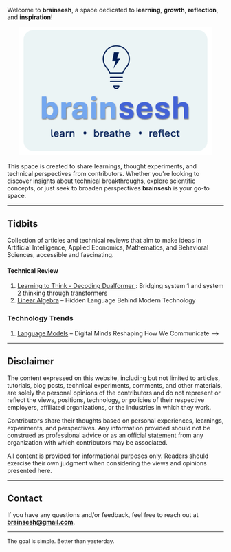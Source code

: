 <!-- # brainsesh -->

Welcome to **brainsesh**, a space dedicated to **learning**, **growth**, **reflection**, and **inspiration**!

<!-- [**Techdrop**](#techdrop) | [**Tidbits**](#tidbits) | [**Tutorials**](#tutorials) -->

<div style="text-align: center;">
  <img src="./images/logo.jpg" alt="Brainsesh Logo" width="450"/>
</div>

This space is created to share learnings, thought experiments, and technical perspectives from contributors. Whether you're looking to discover insights about technical breakthroughs, explore scientific concepts, or just seek to broaden perspectives **brainsesh** is your go-to space.

---

<!-- ## Techdrop -->
<!-- Explore a collection of informal demonstrations of technical experiments. -->

<!-- #### Conversational Assistant -->
<!-- 1. <a href="./docs/the-art-of-brainstorming/index.html" target="_blank">Conversational Assistant</a> – Interview with a language model to discover technical topics. -->

<!-- --- -->

## Tidbits
Collection of articles and technical reviews that aim to make ideas in Artificial Intelligence, Applied Economics, Mathematics, and Behavioral Sciences, accessible and fascinating.

#### Technical Review
1. <a href="./docs/dualformer/index.html" target="_blank">Learning to Think - Decoding Dualformer </a> : Bridging system 1 and system 2 thinking through transformers
2. <a href="./docs/the-art-of-brainstorming/index.html" target="_blank">Linear Algebra</a> – Hidden Language Behind Modern Technology

### Technology Trends
1. <a href="./docs/the-art-of-brainstorming/index.html" target="_blank">Language Models</a> – Digital Minds Reshaping How We Communicate -->

---

<!-- ## Tutorials -->
<!-- Explore a collection of tutorials that provide concise overviews of diverse topics. From fundamental principles to specialized techniques, these tutorials can serve as accessible entry points for expanding knowledge and skillset. -->

<!-- 1. <a href="./docs/the-art-of-brainstorming/index.html" target="_blank">Linear Algebra</a> – Hidden Language Behind Modern Technology
2. <a href="./docs/the-art-of-brainstorming/index.html" target="_blank">Neural Networks</a> – Where Mathematics Mimics the Mind
3. <a href="./docs/the-art-of-brainstorming/index.html" target="_blank">Language Models</a> – Digital Minds Reshaping How We Communicate -->

<!-- --- -->

## Disclaimer

The content expressed on this website, including but not limited to articles, tutorials, blog posts, technical experiments, comments, and other materials, are solely the personal opinions of the contributors and do not represent or reflect the views, positions, technology, or policies of their respective employers, affiliated organizations, or the industries in which they work.

Contributors share their thoughts based on personal experiences, learnings, experiments, and perspectives. Any information provided should not be construed as professional advice or as an official statement from any organization with which contributors may be associated.

All content is provided for informational purposes only. Readers should exercise their own judgment when considering the views and opinions presented here.

---

## Contact

If you have any questions and/or feedback, feel free to reach out at **[brainsesh@gmail.com](mailto:brainsesh@gmail.com)**.

---

<div align="left" style="font-size: 0.8rem;">
  The goal is simple. Better than yesterday. 
</div>


